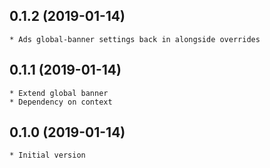 ## 0.1.2 (2019-01-14)
	* Ads global-banner settings back in alongside overrides

## 0.1.1 (2019-01-14)
	* Extend global banner
	* Dependency on context

## 0.1.0 (2019-01-14)
	* Initial version
